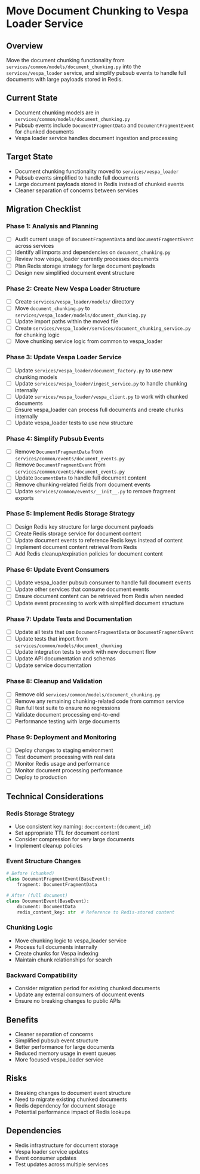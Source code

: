 # Move Document Chunking to Vespa Loader Service

## Overview
Move the document chunking functionality from `services/common/models/document_chunking.py` into the `services/vespa_loader` service, and simplify pubsub events to handle full documents with large payloads stored in Redis.

## Current State
- Document chunking models are in `services/common/models/document_chunking.py`
- Pubsub events include `DocumentFragmentData` and `DocumentFragmentEvent` for chunked documents
- Vespa loader service handles document ingestion and processing

## Target State
- Document chunking functionality moved to `services/vespa_loader`
- Pubsub events simplified to handle full documents
- Large document payloads stored in Redis instead of chunked events
- Cleaner separation of concerns between services

## Migration Checklist

### Phase 1: Analysis and Planning
- [ ] Audit current usage of `DocumentFragmentData` and `DocumentFragmentEvent` across services
- [ ] Identify all imports and dependencies on `document_chunking.py`
- [ ] Review how vespa_loader currently processes documents
- [ ] Plan Redis storage strategy for large document payloads
- [ ] Design new simplified document event structure

### Phase 2: Create New Vespa Loader Structure
- [ ] Create `services/vespa_loader/models/` directory
- [ ] Move `document_chunking.py` to `services/vespa_loader/models/document_chunking.py`
- [ ] Update import paths within the moved file
- [ ] Create `services/vespa_loader/services/document_chunking_service.py` for chunking logic
- [ ] Move chunking service logic from common to vespa_loader

### Phase 3: Update Vespa Loader Service
- [ ] Update `services/vespa_loader/document_factory.py` to use new chunking models
- [ ] Update `services/vespa_loader/ingest_service.py` to handle chunking internally
- [ ] Update `services/vespa_loader/vespa_client.py` to work with chunked documents
- [ ] Ensure vespa_loader can process full documents and create chunks internally
- [ ] Update vespa_loader tests to use new structure

### Phase 4: Simplify Pubsub Events
- [ ] Remove `DocumentFragmentData` from `services/common/events/document_events.py`
- [ ] Remove `DocumentFragmentEvent` from `services/common/events/document_events.py`
- [ ] Update `DocumentData` to handle full document content
- [ ] Remove chunking-related fields from document events
- [ ] Update `services/common/events/__init__.py` to remove fragment exports

### Phase 5: Implement Redis Storage Strategy
- [ ] Design Redis key structure for large document payloads
- [ ] Create Redis storage service for document content
- [ ] Update document events to reference Redis keys instead of content
- [ ] Implement document content retrieval from Redis
- [ ] Add Redis cleanup/expiration policies for document content

### Phase 6: Update Event Consumers
- [ ] Update vespa_loader pubsub consumer to handle full document events
- [ ] Update other services that consume document events
- [ ] Ensure document content can be retrieved from Redis when needed
- [ ] Update event processing to work with simplified document structure

### Phase 7: Update Tests and Documentation
- [ ] Update all tests that use `DocumentFragmentData` or `DocumentFragmentEvent`
- [ ] Update tests that import from `services/common/models/document_chunking`
- [ ] Update integration tests to work with new document flow
- [ ] Update API documentation and schemas
- [ ] Update service documentation

### Phase 8: Cleanup and Validation
- [ ] Remove old `services/common/models/document_chunking.py`
- [ ] Remove any remaining chunking-related code from common service
- [ ] Run full test suite to ensure no regressions
- [ ] Validate document processing end-to-end
- [ ] Performance testing with large documents

### Phase 9: Deployment and Monitoring
- [ ] Deploy changes to staging environment
- [ ] Test document processing with real data
- [ ] Monitor Redis usage and performance
- [ ] Monitor document processing performance
- [ ] Deploy to production

## Technical Considerations

### Redis Storage Strategy
- Use consistent key naming: `doc:content:{document_id}`
- Set appropriate TTL for document content
- Consider compression for very large documents
- Implement cleanup policies

### Event Structure Changes
```python
# Before (chunked)
class DocumentFragmentEvent(BaseEvent):
    fragment: DocumentFragmentData

# After (full document)
class DocumentEvent(BaseEvent):
    document: DocumentData
    redis_content_key: str  # Reference to Redis-stored content
```

### Chunking Logic
- Move chunking logic to vespa_loader service
- Process full documents internally
- Create chunks for Vespa indexing
- Maintain chunk relationships for search

### Backward Compatibility
- Consider migration period for existing chunked documents
- Update any external consumers of document events
- Ensure no breaking changes to public APIs

## Benefits
- Cleaner separation of concerns
- Simplified pubsub event structure
- Better performance for large documents
- Reduced memory usage in event queues
- More focused vespa_loader service

## Risks
- Breaking changes to document event structure
- Need to migrate existing chunked documents
- Redis dependency for document storage
- Potential performance impact of Redis lookups

## Dependencies
- Redis infrastructure for document storage
- Vespa loader service updates
- Event consumer updates
- Test updates across multiple services
